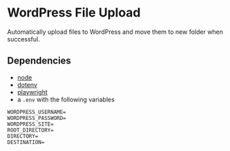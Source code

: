 # WordPress File Upload

Automatically upload files to WordPress and move them to new folder when successful.

## Dependencies

- [node](https://nodejs.org/en)
- [dotenv](https://www.npmjs.com/package/dotenv)
- [playwright](https://www.npmjs.com/package/playwright)
- a `.env` with the following variables

```bashh 
WORDPRESS_USERNAME=
WORDPRESS_PASSWORD=
WORDPRESS_SITE=
ROOT_DIRECTORY=
DIRECTORY=
DESTINATION=
```
